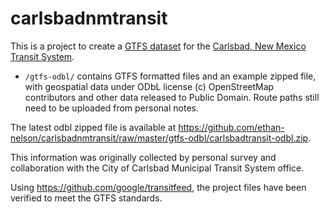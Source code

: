 carlsbadnmtransit
=================

This is a project to create a [GTFS dataset](https://en.wikipedia.org/wiki/General_Transit_Feed_Specification) for the [Carlsbad, New Mexico Transit System](http://cityofcarlsbadnm.com/transit.cfm).

- `/gtfs-odbl/` contains GTFS formatted files and an example zipped file, with geospatial data under ODbL license (c) OpenStreetMap contributors and other data released to Public Domain. Route paths still need to be uploaded from personal notes.


The latest odbl zipped file is available at https://github.com/ethan-nelson/carlsbadnmtransit/raw/master/gtfs-odbl/carlsbadtransit-odbl.zip.

This information was originally collected by personal survey and collaboration with the City of Carlsbad Municipal Transit System office.

Using https://github.com/google/transitfeed, the project files have been verified to meet the GTFS standards.
